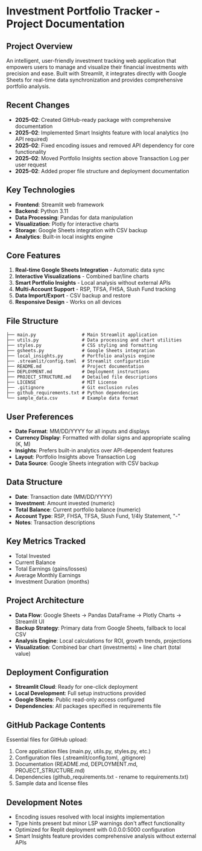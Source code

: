 # Investment Portfolio Tracker - Project Documentation

## Project Overview
An intelligent, user-friendly investment tracking web application that empowers users to manage and visualize their financial investments with precision and ease. Built with Streamlit, it integrates directly with Google Sheets for real-time data synchronization and provides comprehensive portfolio analysis.

## Recent Changes
- **2025-02**: Created GitHub-ready package with comprehensive documentation
- **2025-02**: Implemented Smart Insights feature with local analytics (no API required)
- **2025-02**: Fixed encoding issues and removed API dependency for core functionality
- **2025-02**: Moved Portfolio Insights section above Transaction Log per user request
- **2025-02**: Added proper file structure and deployment documentation

## Key Technologies
- **Frontend**: Streamlit web framework
- **Backend**: Python 3.11
- **Data Processing**: Pandas for data manipulation
- **Visualization**: Plotly for interactive charts
- **Storage**: Google Sheets integration with CSV backup
- **Analytics**: Built-in local insights engine

## Core Features
1. **Real-time Google Sheets Integration** - Automatic data sync
2. **Interactive Visualizations** - Combined bar/line charts
3. **Smart Portfolio Insights** - Local analysis without external APIs
4. **Multi-Account Support** - RSP, TFSA, FHSA, Slush Fund tracking
5. **Data Import/Export** - CSV backup and restore
6. **Responsive Design** - Works on all devices

## File Structure
```
├── main.py                 # Main Streamlit application
├── utils.py                # Data processing and chart utilities
├── styles.py               # CSS styling and formatting
├── gsheets.py              # Google Sheets integration
├── local_insights.py       # Portfolio analysis engine
├── .streamlit/config.toml  # Streamlit configuration
├── README.md               # Project documentation
├── DEPLOYMENT.md           # Deployment instructions
├── PROJECT_STRUCTURE.md    # Detailed file descriptions
├── LICENSE                 # MIT License
├── .gitignore              # Git exclusion rules
├── github_requirements.txt # Python dependencies
└── sample_data.csv         # Example data format
```

## User Preferences
- **Date Format**: MM/DD/YYYY for all inputs and displays
- **Currency Display**: Formatted with dollar signs and appropriate scaling (K, M)
- **Insights**: Prefers built-in analytics over API-dependent features
- **Layout**: Portfolio Insights above Transaction Log
- **Data Source**: Google Sheets integration with CSV backup

## Data Structure
- **Date**: Transaction date (MM/DD/YYYY)
- **Investment**: Amount invested (numeric)
- **Total Balance**: Current portfolio balance (numeric)
- **Account Type**: RSP, FHSA, TFSA, Slush Fund, 1/4ly Statement, "-"
- **Notes**: Transaction descriptions

## Key Metrics Tracked
- Total Invested
- Current Balance
- Total Earnings (gains/losses)
- Average Monthly Earnings
- Investment Duration (months)

## Project Architecture
- **Data Flow**: Google Sheets → Pandas DataFrame → Plotly Charts → Streamlit UI
- **Backup Strategy**: Primary data from Google Sheets, fallback to local CSV
- **Analysis Engine**: Local calculations for ROI, growth trends, projections
- **Visualization**: Combined bar chart (investments) + line chart (total value)

## Deployment Configuration
- **Streamlit Cloud**: Ready for one-click deployment
- **Local Development**: Full setup instructions provided
- **Google Sheets**: Public read-only access configured
- **Dependencies**: All packages specified in requirements file

## GitHub Package Contents
Essential files for GitHub upload:
1. Core application files (main.py, utils.py, styles.py, etc.)
2. Configuration files (.streamlit/config.toml, .gitignore)
3. Documentation (README.md, DEPLOYMENT.md, PROJECT_STRUCTURE.md)
4. Dependencies (github_requirements.txt - rename to requirements.txt)
5. Sample data and license files

## Development Notes
- Encoding issues resolved with local insights implementation
- Type hints present but minor LSP warnings don't affect functionality
- Optimized for Replit deployment with 0.0.0.0:5000 configuration
- Smart Insights feature provides comprehensive analysis without external APIs